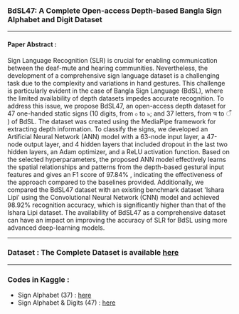 ### BdSL47: A Complete Open-access Depth-based Bangla Sign Alphabet and Digit Dataset

<hr>

#### <b>Paper Abstract</b> : 
Sign Language Recognition (SLR) is crucial for enabling communication between the deaf-mute and hearing communities. Nevertheless, the development of a comprehensive sign language dataset is a challenging task due to the complexity and variations in hand gestures. This challenge is particularly evident in the case of Bangla Sign Language (BdSL), where the limited availability of depth datasets impedes accurate recognition. To address this issue, we propose BdSL47, an open-access depth dataset for 47 one-handed static signs (10 digits, from ০ to ৯; and 37 letters, from অ to  ँ ) of BdSL. The dataset was created using the MediaPipe framework for extracting depth information. To classify the signs, we developed an Artificial Neural Network (ANN) model with a 63-node input layer, a 47-node output layer, and 4 hidden layers that included dropout in the last two hidden layers, an Adam optimizer, and a ReLU activation function. Based on the selected hyperparameters, the proposed ANN model effectively learns the spatial relationships and patterns from the depth-based gestural input features and gives an F1 score of 97.84% , indicating the effectiveness of the approach compared to the baselines provided. Additionally, we compared the BdSL47 dataset with an existing benchmark dataset 'Ishara Lipi' using the Convolutional Neural Network (CNN) model and achieved 98.92% recognition accuracy, which is significantly higher than that of the Ishara Lipi dataset. The availability of BdSL47 as a comprehensive dataset can have an impact on improving the accuracy of SLR for BdSL using more advanced deep-learning models.

<hr>

### <b>Dataset</b> : The Complete Dataset is available [here](https://data.mendeley.com/datasets/pbb3w3f92y/1)

<hr>

### <b>Codes in Kaggle</b> : 
- Sign Alphabet (37) : [here](https://www.kaggle.com/code/rayeed045/bdsl37-finalized-code/notebook)
- Sign Alphabet & Digits (47) : [here](https://www.kaggle.com/code/rayeed045/bdsl47-finalized-code/notebook)
